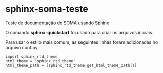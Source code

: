 # sphinx-soma-teste
Teste de documentação do SOMA usando Sphinx

O comando **sphinx-quickstart** foi usado para criar os arquivos iniciais.

Para usar o estilo mais comum, as seguintes linhas foram adicionadas no arquivo conf.py:

```
import sphinx_rtd_theme
html_theme = 'sphinx_rtd_theme'
html_theme_path = [sphinx_rtd_theme.get_html_theme_path()]
```
